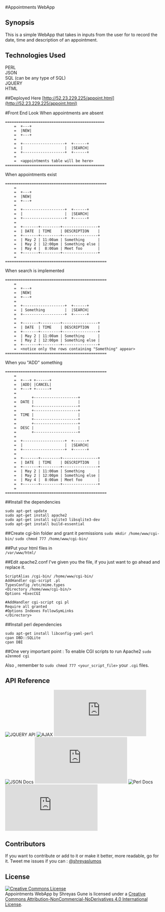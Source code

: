 #Appointments WebApp

## Synopsis
This is a simple WebApp that takes in inputs from the user for to record the date, time and description of an appointment.

## Technologies Used
PERL</br>
JSON</br>
SQL (can be any type of SQL)</br>
JQUERY</br>
HTML</br>

##Deployed Here
[http://52.23.229.225/appoint.html](http://52.23.229.225/appoint.html)

#Front End Look
When appointments are absent
```
=============================================
	=  +---+
	=  |NEW|
	=  +---+
	=  
	=  +-------------------+  +------+
	=  |                   |  |SEARCH|
	=  +-------------------+  +------+
	=
	=  <appointments table will be here>
=============================================
```
When appointments exist
```
==============================================
	=  
	=  +---+
	=  |NEW|
	=  +---+
	=  
	=  +-------------------+  +------+
	=  |                   |  |SEARCH|
	=  +-------------------+  +------+
	=  
	=  +-------+---------+----------------+
	=  | DATE  | TIME    | DESCRIPTION    |
	=  +-------+---------+----------------+
	=  | May 2 | 11:00am | Something      |
	=  | May 2 | 12:00pm | Something else |
	=  | May 4 |  8:00am | Meet foo       |
	=  +-------+---------+----------------+
	=  
==============================================
```
When search is implemented
```
==============================================
	=  
	=  +---+
	=  |NEW|
	=  +---+
	=  
	=  +-------------------+  +------+
	=  | Something         |  |SEARCH|
	=  +-------------------+  +------+
	=  
	=  +-------+---------+----------------+
	=  | DATE  | TIME    | DESCRIPTION    |
	=  +-------+---------+----------------+
	=  | May 2 | 11:00am | Something      |
	=  | May 2 | 12:00pm | Something else |
	=  +-------+---------+----------------+
	=  <notice only the rows containing "Something" appear>
==============================================
```
When you "ADD" something
```
==============================================
	=  
	=  +---+ +------+
	=  |ADD| |CANCEL|
	=  +---+ +------+
	=  
	=       +--------------------+
	=  DATE |                    |
	=       +--------------------+
	=       +--------------------+
	=  TIME |                    |
	=       +--------------------+
	=       +--------------------+
	=  DESC |                    |
	=       +--------------------+ 
	=  
	=  +-------------------+  +------+
	=  |                   |  |SEARCH|
	=  +-------------------+  +------+
	=  
	=  +-------+---------+----------------+
	=  | DATE  | TIME    | DESCRIPTION    |
	=  +-------+---------+----------------+
	=  | May 2 | 11:00am | Something      |
	=  | May 2 | 12:00pm | Something else |
	=  | May 4 |  8:00am | Meet foo       |
	=  +-------+---------+----------------+
	=  
==============================================
```

##Install the dependencies
```
sudo apt-get update
sudo apt-get install apache2
sudo apt-get install sqlite3 libsqlite3-dev
sudo apt-get install build-essential
```

##Create cgi-bin folder and grant it permissions
`sudo mkdir /home/www/cgi-bin/`
`sudo chmod 777 /home/www/cgi-bin/` 

##Put your html files in  
`/var/www/html/` 

##Edit apache2.conf
I've given you the file, if you just want to go ahead and replace it.

```
ScriptAlias /cgi-bin/ /home/www/cgi-bin/
AddHandler cgi-script .pl
TypesConfig /etc/mime.types 
<Directory /home/www/cgi-bin/>
Options +ExecCGI

#AddHandler cgi-script cgi pl
Require all granted
#Options Indexes FollowSymLinks
</Directory> 

```

##Install perl dependencies
```
sudo apt-get install libconfig-yaml-perl
cpan DBD::SQLite
cpan DBI
```

##One very important point : To enable CGI scripts to run Apache2
`sudo a2enmod cgi`

Also , remember to `sudo chmod 777 <your_script_file>` your `.cgi` files. 

## API Reference
![JQUERY API](https://api.jquery.com/)
![AJAX](http://api.jquery.com/jquery.ajax/)
![SQLite3](https://www.sqlite.org/docs.html)
![JSON Docs](http://www.json.org/)
![Apache Docs](http://httpd.apache.org/docs/current/howto/cgi.html)
![Perl Docs](http://perldoc.perl.org/)
![SQLite3 for Perl](http://search.cpan.org/~msergeant/DBD-SQLite-0.31/lib/DBD/SQLite.pm)

## Contributors
If you want to contribute or add to it or make it better, more readable, go for it. Tweet me issues if you can  : [@shreyaslumos](https://www.twitter.com/shreyaslumos) 

## License
<a rel="license" href="http://creativecommons.org/licenses/by-nc-nd/4.0/"><img alt="Creative Commons License" style="border-width:0" src="https://i.creativecommons.org/l/by-nc-nd/4.0/88x31.png" /></a><br /><span xmlns:dct="http://purl.org/dc/terms/" property="dct:title">Appointments WebApp</span> by <span xmlns:cc="http://creativecommons.org/ns#" property="cc:attributionName">Shreyas Gune</span> is licensed under a <a rel="license" href="http://creativecommons.org/licenses/by-nc-nd/4.0/">Creative Commons Attribution-NonCommercial-NoDerivatives 4.0 International License</a>.


 
